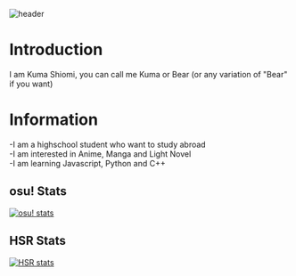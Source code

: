 ![header](https://capsule-render.vercel.app/api?type=waving&height=300&color=gradient&text=Hello%20&textBg=false&fontSize=90&strokeWidth=0)
# Introduction
I am Kuma Shiomi, you can call me Kuma or Bear (or any variation of "Bear" if you want)

# Information
-I am a highschool student who want to study abroad  
-I am interested in Anime, Manga and Light Novel  
-I am learning Javascript, Python and C++  

## osu! Stats
[![osu! stats](https://osu-stats-signature.vercel.app/card?user=WhiteNeeko&mode=std&lang=en&animation=true)](https://osu.ppy.sh/users/19461149)

## HSR Stats
[![HSR stats](https://files.catbox.moe/ar8fr0.png)](https://www.hsr-showcase.com/u/801880568)

